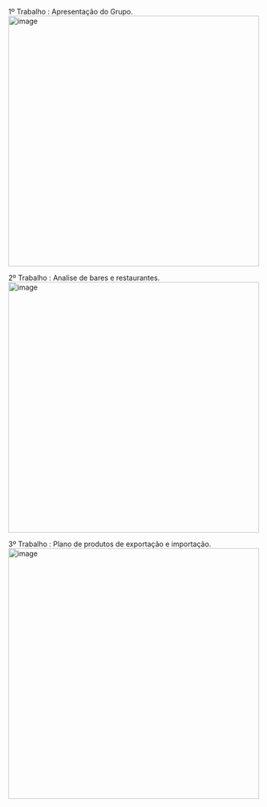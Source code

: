 1º Trabalho : Apresentação do Grupo.
<img width="500" height="500" alt="image" src="https://github.com/user-attachments/assets/b90947d7-0c6e-448e-938c-b71012aa88ae" />

2º Trabalho : Analise de bares e restaurantes.
<img width="500" height="500" alt="image" src="https://github.com/user-attachments/assets/0c35c0c5-8299-468f-a89b-9cf713a77d59" />

3º Trabalho : Plano de produtos de exportação e importação.
<img width="500" height="500" alt="image" src="https://github.com/user-attachments/assets/969cd2fd-0260-49b3-a3dd-fecb5c0281f4" />

